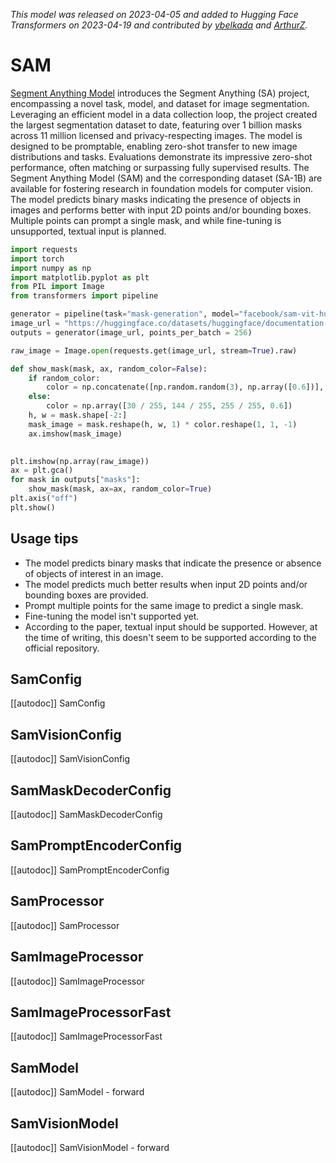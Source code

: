<!--Copyright 2023 The HuggingFace Team. All rights reserved.

Licensed under the Apache License, Version 2.0 (the "License"); you may not use this file except in compliance with
the License. You may obtain a copy of the License at

http://www.apache.org/licenses/LICENSE-2.0

Unless required by applicable law or agreed to in writing, software distributed under the License is distributed on
an "AS IS" BASIS, WITHOUT WARRANTIES OR CONDITIONS OF ANY KIND, either express or implied. See the License for the
specific language governing permissions and limitations under the License.

⚠️ Note that this file is in Markdown but contain specific syntax for our doc-builder (similar to MDX) that may not be
rendered properly in your Markdown viewer.

-->
*This model was released on 2023-04-05 and added to Hugging Face Transformers on 2023-04-19 and contributed by [ybelkada](https://huggingface.co/ybelkada) and [ArthurZ](https://huggingface.co/ArthurZ).*

# SAM

[Segment Anything Model](https://huggingface.co/papers/2304.02643v1) introduces the Segment Anything (SA) project, encompassing a novel task, model, and dataset for image segmentation. Leveraging an efficient model in a data collection loop, the project created the largest segmentation dataset to date, featuring over 1 billion masks across 11 million licensed and privacy-respecting images. The model is designed to be promptable, enabling zero-shot transfer to new image distributions and tasks. Evaluations demonstrate its impressive zero-shot performance, often matching or surpassing fully supervised results. The Segment Anything Model (SAM) and the corresponding dataset (SA-1B) are available for fostering research in foundation models for computer vision. The model predicts binary masks indicating the presence of objects in images and performs better with input 2D points and/or bounding boxes. Multiple points can prompt a single mask, and while fine-tuning is unsupported, textual input is planned.

<hfoptions id="usage">
<hfoption id="Pipeline">

```py
import requests
import torch
import numpy as np
import matplotlib.pyplot as plt
from PIL import Image
from transformers import pipeline

generator = pipeline(task="mask-generation", model="facebook/sam-vit-huge", points_per_batch=256, dtype="auto")
image_url = "https://huggingface.co/datasets/huggingface/documentation-images/resolve/main/pipeline-cat-chonk.jpeg"
outputs = generator(image_url, points_per_batch = 256)

raw_image = Image.open(requests.get(image_url, stream=True).raw)

def show_mask(mask, ax, random_color=False):
    if random_color:
        color = np.concatenate([np.random.random(3), np.array([0.6])], axis=0)
    else:
        color = np.array([30 / 255, 144 / 255, 255 / 255, 0.6])
    h, w = mask.shape[-2:]
    mask_image = mask.reshape(h, w, 1) * color.reshape(1, 1, -1)
    ax.imshow(mask_image)
    

plt.imshow(np.array(raw_image))
ax = plt.gca()
for mask in outputs["masks"]:
    show_mask(mask, ax=ax, random_color=True)
plt.axis("off")
plt.show()
```

</hfoption>
</hfoptions>

## Usage tips

- The model predicts binary masks that indicate the presence or absence of objects of interest in an image.
- The model predicts much better results when input 2D points and/or bounding boxes are provided.
- Prompt multiple points for the same image to predict a single mask.
- Fine-tuning the model isn't supported yet.
- According to the paper, textual input should be supported. However, at the time of writing, this doesn't seem to be supported according to the official repository.

## SamConfig

[[autodoc]] SamConfig

## SamVisionConfig

[[autodoc]] SamVisionConfig

## SamMaskDecoderConfig

[[autodoc]] SamMaskDecoderConfig

## SamPromptEncoderConfig

[[autodoc]] SamPromptEncoderConfig

## SamProcessor

[[autodoc]] SamProcessor

## SamImageProcessor

[[autodoc]] SamImageProcessor

## SamImageProcessorFast

[[autodoc]] SamImageProcessorFast

## SamModel

[[autodoc]] SamModel
    - forward

## SamVisionModel

[[autodoc]] SamVisionModel
    - forward

